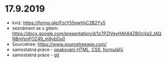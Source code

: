 # 17.9.2019
- kvíz: https://forms.gle/FzcY55nwhhC2B2Yy5
- seznámení se s gitem: https://docs.google.com/presentation/d/1z7PZIVeyHAh84ZBOcVa3_tAQNBnVsnFOZ49_m9ybDu0
- Sourcetree: https://www.sourcetreeapp.com/
- samostatná práce - [opakování HTML, CSS, formulářů](css-html-opakovani.md)
- samostatná práce - [git](git-ukol.md)
